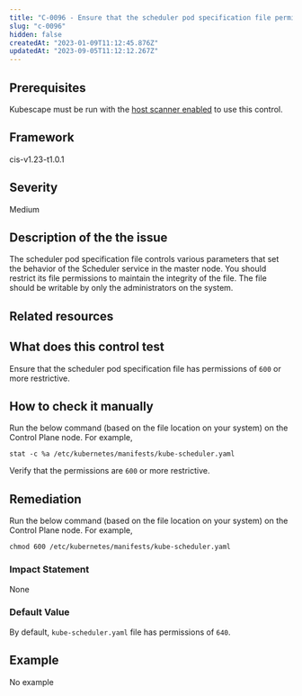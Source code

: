 ```yaml
---
title: "C-0096 - Ensure that the scheduler pod specification file permissions are set to 600 or more restrictive"
slug: "c-0096"
hidden: false
createdAt: "2023-01-09T11:12:45.876Z"
updatedAt: "2023-09-05T11:12:12.267Z"
---
```

## Prerequisites
Kubescape must be run with the [host scanner enabled](/docs/scanning/#the-host-scanner) to use this control.
## Framework
cis-v1.23-t1.0.1
## Severity
Medium
## Description of the the issue
The scheduler pod specification file controls various parameters that set the behavior of the Scheduler service in the master node. You should restrict its file permissions to maintain the integrity of the file. The file should be writable by only the administrators on the system.
## Related resources

## What does this control test
Ensure that the scheduler pod specification file has permissions of `600` or more restrictive.
## How to check it manually
Run the below command (based on the file location on your system) on the Control Plane node. For example,

 
```
stat -c %a /etc/kubernetes/manifests/kube-scheduler.yaml

```
 Verify that the permissions are `600` or more restrictive.
## Remediation
Run the below command (based on the file location on your system) on the Control Plane node. For example,

 
```
chmod 600 /etc/kubernetes/manifests/kube-scheduler.yaml

```
### Impact Statement
None
### Default Value
By default, `kube-scheduler.yaml` file has permissions of `640`.
## Example
No example
